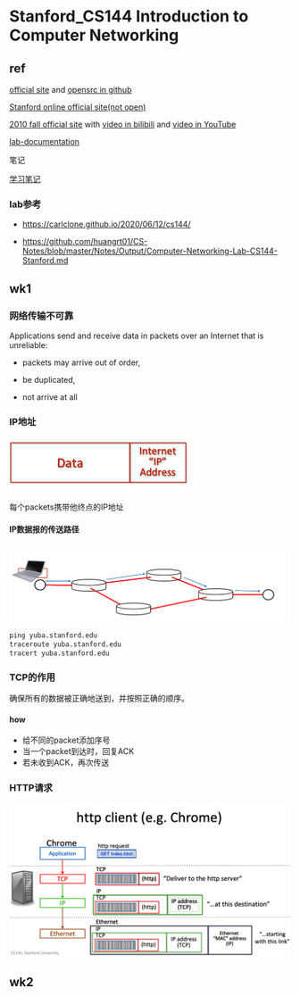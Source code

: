 # Stanford_CS144 Introduction to Computer Networking

## ref

[official site](https://cs144.github.io/) and [opensrc in github](https://github.com/CS144)

[Stanford online official site(not open)](https://online.stanford.edu/courses/cs144-introduction-computer-networking)

[2010 fall official site](http://www.scs.stanford.edu/10au-cs144/) with [video in bilibili](https://www.bilibili.com/video/BV1wt41167iN?from=search&seid=18171229994877663002) and [video in YouTube](https://www.youtube.com/watch?v=-nciJGUPyAM&list=PLvFG2xYBrYAQCyz4Wx3NPoYJOFjvU7g2Z)

[lab-documentation](https://cs144.github.io/doc/lab0/index.html)

笔记

[学习笔记](https://andrewmiaoyt.wordpress.com/2019/03/18/stanford-cs144-unit-1-1-5-%E5%AD%A6%E4%B9%A0%E7%AC%94%E8%AE%B0/](https://andrewmiaoyt.wordpress.com/2019/03/18/stanford-cs144-unit-1-1-5-学习笔记/))

### lab参考

- https://carlclone.github.io/2020/06/12/cs144/

- https://github.com/huangrt01/CS-Notes/blob/master/Notes/Output/Computer-Networking-Lab-CS144-Stanford.md



## wk1

### 网络传输不可靠

Applications send and receive data in packets over an Internet that is unreliable:

- packets may arrive out of order, 

- be duplicated, 

- not arrive at all

### IP地址

<img src="../images/image-20200925091857607.png" alt="image-20200925091857607" style="zoom:50%;" />

每个packets携带他终点的IP地址

#### IP数据报的传送路径

![image-20200925092918857](../images/image-20200925092918857.png)

```
ping yuba.stanford.edu
traceroute yuba.stanford.edu
tracert yuba.stanford.edu
```



### TCP的作用

确保所有的数据被正确地送到，并按照正确的顺序。

#### how

- 给不同的packet添加序号
- 当一个packet到达时，回复ACK
- 若未收到ACK，再次传送

### HTTP请求

![image-20200925140656362](../images/image-20200925140656362.png)

## wk2



